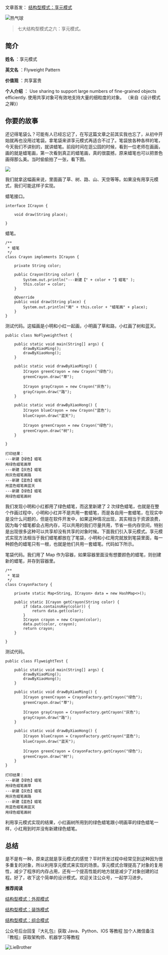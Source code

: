 文章首发：
[结构型模式：享元模式](https://mp.weixin.qq.com/s/ThhR8R5fjNlgEFicSWohVQ)

![热气球](http://www.liebrother.com/upload/9bad93b2e65541cb92b704f5552cdaff_0028_01.jpg) 

> 七大结构型模式之六：享元模式。

## 简介

**姓名** ：享元模式

**英文名** ：Flyweight Pattern

**价值观** ：共享富贵

**个人介绍** ：
Use sharing to support large numbers of fine-grained objects efficiently.
使用共享对象可有效地支持大量的细粒度的对象。
（来自《设计模式之禅》）

## 你要的故事

还记得笔袋么？可能有人已经忘记了，在写这篇文章之前其实我也忘了，从初中开始就再也没用过笔袋。拿笔袋来讲享元模式再适合不过了。笔袋放各种各样的笔，今天我们不讲别的，就讲蜡笔。前段时间在逛公园的时候，看到一位老师在画画，画的就是蜡笔画，第一次看到真正的蜡笔画，真的很震撼，原来蜡笔也可以把景色画得那么美。当时偷偷拍了一张，看下图。

![](http://www.liebrother.com/upload/d005ba76ae1a43e8a40c9dc5afd1d741_0028_03.jpg) 

我们就拿这幅画来说，里面画了草、树、路、山、天空等等。如果没有用享元模式，我们可能这样子实现。

蜡笔接口。

```
interface ICrayon {

    void draw(String place);

}
```

蜡笔。

```
/**
 * 蜡笔
 */
class Crayon implements ICrayon {

    private String color;

    public Crayon(String color) {
        System.out.println("---新建【" + color + "】蜡笔" );
        this.color = color;
    }

    @Override
    public void draw(String place) {
        System.out.println("用" + this.color + "蜡笔画" + place);
    }
}
```

测试代码。这幅画是小明和小红一起画，小明画了草和路，小红画了树和蓝天。

```
public class NoFlyweightTest {

    public static void main(String[] args) {
        drawByXiaoMing();
        drawByXiaoHong();
    }

    public static void drawByXiaoMing() {
        ICrayon greenCrayon = new Crayon("绿色");
        greenCrayon.draw("草");

        ICrayon grayCrayon = new Crayon("灰色");
        grayCrayon.draw("路");
    }

    public static void drawByXiaoHong() {
        ICrayon blueCrayon = new Crayon("蓝色");
        blueCrayon.draw("蓝天");

        ICrayon greenCrayon = new Crayon("绿色");
        greenCrayon.draw("树");
    }

}

打印结果：
---新建【绿色】蜡笔
用绿色蜡笔画草
---新建【灰色】蜡笔
用灰色蜡笔画路
---新建【蓝色】蜡笔
用蓝色蜡笔画蓝天
---新建【绿色】蜡笔
用绿色蜡笔画树
```

我们发现小明和小红都用了绿色蜡笔，而这里新建了 2 次绿色蜡笔，也就是在整个作画过程中，小明和小红并不是共用一套蜡笔，而是各自用一套蜡笔，在现实中是没什么问题的，但是在软件开发中，如果这种情况出现，其实相当于资源浪费，因为每个蜡笔都会占用内存，可以共用的我们尽量共用，节省一些内存空间，特别是出现很多这种可以共享却没有共享的对象时候。下面我们引入享元模式。享元模式实现方法相当于我们蜡笔都放在了笔袋，小明和小红用完就放到笔袋里面，每一种颜色的蜡笔只有一根，也就是他们共用一套蜡笔。代码如下所示。

笔袋代码。我们用了 Map 作为容器，如果容器里面没有想要颜色的蜡笔，则创建新的蜡笔，并存到容器里。

```
/**
 * 笔袋
 */
class CrayonFactory {

    private static Map<String, ICrayon> data = new HashMap<>();

    public static ICrayon getCrayon(String color) {
        if (data.containsKey(color)) {
            return data.get(color);
        }
        ICrayon crayon = new Crayon(color);
        data.put(color, crayon);
        return crayon;
    }

}
```

测试代码。

```
public class FlyweightTest {

    public static void main(String[] args) {
        drawByXiaoMing();
        drawByXiaoHong();
    }

    public static void drawByXiaoMing() {
        ICrayon greenCrayon = CrayonFactory.getCrayon("绿色");
        greenCrayon.draw("草");

        ICrayon grayCrayon = CrayonFactory.getCrayon("灰色");
        grayCrayon.draw("路");
    }

    public static void drawByXiaoHong() {
        ICrayon blueCrayon = CrayonFactory.getCrayon("蓝色");
        blueCrayon.draw("蓝天");

        ICrayon greenCrayon = CrayonFactory.getCrayon("绿色");
        greenCrayon.draw("树");
    }
}

打印结果：
---新建【绿色】蜡笔
用绿色蜡笔画草
---新建【灰色】蜡笔
用灰色蜡笔画路
---新建【蓝色】蜡笔
用蓝色蜡笔画蓝天
用绿色蜡笔画树
```

利用享元模式实现的结果，小红画树所用到的绿色蜡笔跟小明画草的绿色蜡笔一样，小红用到时并没有新建绿色蜡笔。

## 总结

是不是有一种，原来这就是享元模式的感觉？平时开发过程中经常见到这种因为很多重复的对象，所以利用享元模式来实现的场景。享元模式合理提高了对象的复用性，减少了程序的内存占用，还有一个提高性能的地方就是减少了对象创建的过程。好了，收下这个简单的设计模式。欢迎关注公众号，一起学习进步。

**推荐阅读**

[结构型模式：外观模式](https://mp.weixin.qq.com/s/1RRGCcd1Ug__5gKROH8pzA)

[结构型模式：装饰模式](https://mp.weixin.qq.com/s/BquPNZmG3tvG562hJm3YsQ)

[结构型模式：组合模式](https://mp.weixin.qq.com/s/Vo5hW-fYCRuMeFSF2RVXtg)

公众号后台回复『大礼包』获取 Java、Python、IOS 等教程
加个人微信备注『教程』获取架构师、机器学习等教程

![LieBrother](http://www.liebrother.com/upload/c50a23a8826d45a7b66b3be24c89205e_.jpg)